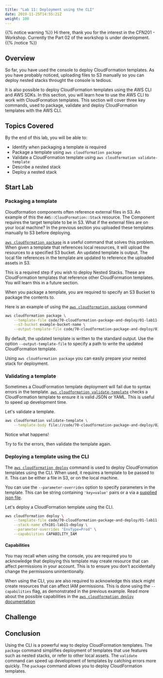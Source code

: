 ```yaml
---
title: "Lab 11: Deployment using the CLI"
date: 2019-11-25T14:55:21Z
weight: 100
---
```


{{% notice warning %}}
Hi there, thank you for the interest in the CFN201 - Workshop.
Currently the Part 02 of the workshop is under development.
{{% /notice %}}

## Overview

So far, you have used the console to deploy CloudFormation templates.
As you have probably noticed, uploading files to S3 manually so you can deploy nested stacks throught the console is tedious.

It is also possible to deploy CloudFormation templates using the AWS CLI and AWS SDKs. 
In this section, you will learn how to use the AWS CLI to work with CloudFormation templates.
This section will cover three key commands, used to package, validate and deploy CloudFormation templates with the AWS CLI.


## Topics Covered

By the end of this lab, you will be able to:
* Identify when packaging a template is required
* Package a template using `aws cloudformation package`
* Validate a CloudFormation template using `aws cloudformation validate-template`
* Describe a nested stack
* Deploy a nested stack

## Start Lab

### Packaging a template

Cloudformation components often reference external files in S3. 
An example of this the `AWS::CloudFormation::Stack` resource. 
The Component requires the target template  to be in S3.
What if the external files are on your local machine? 
In the previous section you uploaded these templates manually to S3 before deploying.

[`aws cloudformation package`](https://docs.aws.amazon.com/cli/latest/reference/cloudformation/package.html) is a useful command that solves this problem. 
When given a template that references local resources, it will upload the resources to a specified S3 bucket. 
An updated template is output. 
The local file references in the template are updated to reference the uploaded assets in S3.

This is a required step if you wish to deploy Nested Stacks. 
These are CloudFormation templates that reference other CloudFormation templates. 
You will learn this in a future section.

When you package a template, you are required to specify an S3 Bucket to package the contents to.

Here is an example of using the [`aws cloudformation package`](https://docs.aws.amazon.com/cli/latest/reference/cloudformation/package.html) command

```bash
aws cloudformation package \
    --template-file code/70-cloudformation-package-and-deploy/01-lab11-deploy.yaml \
    --s3-bucket example-bucket-name \
    --output-template-file code/70-cloudformation-package-and-deploy/01-lab11-deploy-packaged.yaml
```

By default, the updated template is written to the standard output. Use the option `--output-template-file` to specify a path to write the updated CloudFormation template.

Using `aws cloudformation package` you can easily prepare your nested stack for deployment.

### Validating a template

Sometimes a CloudFormation template deployment will fail due to syntax errors in the template.
[`aws cloudformation validate-template`](https://docs.aws.amazon.com/cli/latest/reference/cloudformation/validate-template.html) checks a CloudFormation template to ensure it is valid JSON or YAML. This is useful to speed up development time.

Let's validate a template.

```bash
aws cloudformation validate-template \
    --template-body file://code/70-cloudformation-package-and-deploy/02-lab11-bad-template.yaml
```

Notice what happens!

Try to fix the errors, then validate the template again.

### Deploying a template using the CLI

The [`aws cloudformation deploy`](https://docs.aws.amazon.com/cli/latest/reference/cloudformation/deploy/index.html) command is used to deploy CloudFormation templates using the CLI.
When used, it requires a template to be passed to it. 
This can be either a file in S3, or on the local machine.

You can use the `--parameter-overrides` option to specify parameters in the template. 
This can be  string containing `'key=value'` pairs or a via a [supplied json file](https://docs.aws.amazon.com/cli/latest/userguide/cli-usage-parameters.html#cli-usage-parameters-json).

Let's deploy a CloudFormation template using the CLI.

```bash
aws cloudformation deploy \
    --template-file code/70-cloudformation-package-and-deploy/01-lab11-deploy.yaml \
    --stack-name cfn101-lab11-deploy \
    --parameter-overrides "EnvType=Prod" \
    --capabilities CAPABILITY_IAM
```

#### Capabilities

You may recall when using the console, you are required you to acknowledge that deploying this template may create resource that can affect permissions in your account. 
This is to ensure you don't accidentally change the permissions unintentionally.

When using the CLI, you are also required to acknowledge this stack might create resources that can affect IAM permissions. 
This is done using the `--capabilities` flag, as demonstrated in the previous example. 
Read more about the possible capabilities in the [`aws cloudformation deploy` documentation](https://docs.aws.amazon.com/cli/latest/reference/cloudformation/deploy/index.html)

## Challenge


## Conclusion

Using the CLI is a powerful way to deploy CloudFormation templates. The `package` command simplifies deployment of templates that use features such as nested stacks, or refer to other local assets. 
The `validate` command can speed up development of templates by catching errors more quickly. 
The `package` command allows you to deploy CloudFormation templates.
